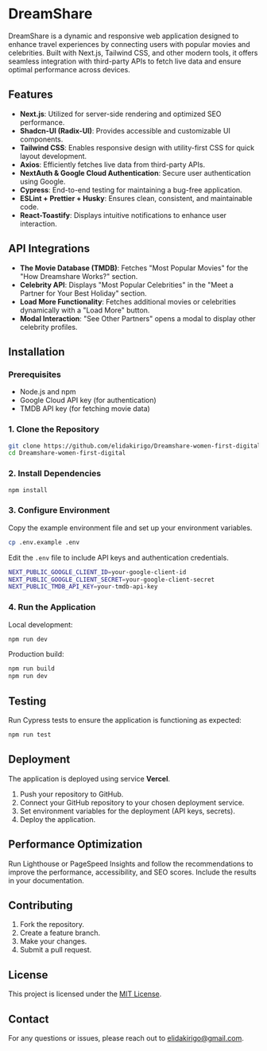 # DreamShare

DreamShare is a dynamic and responsive web application designed to enhance travel experiences by connecting users with popular movies and celebrities. Built with Next.js, Tailwind CSS, and other modern tools, it offers seamless integration with third-party APIs to fetch live data and ensure optimal performance across devices.

## Features

- **Next.js**: Utilized for server-side rendering and optimized SEO performance.
- **Shadcn-UI (Radix-UI)**: Provides accessible and customizable UI components.
- **Tailwind CSS**: Enables responsive design with utility-first CSS for quick layout development.
- **Axios**: Efficiently fetches live data from third-party APIs.
- **NextAuth & Google Cloud Authentication**: Secure user authentication using Google.
- **Cypress**: End-to-end testing for maintaining a bug-free application.
- **ESLint + Prettier + Husky**: Ensures clean, consistent, and maintainable code.
- **React-Toastify**: Displays intuitive notifications to enhance user interaction.

## API Integrations

- **The Movie Database (TMDB)**: Fetches "Most Popular Movies" for the "How Dreamshare Works?" section.
- **Celebrity API**: Displays "Most Popular Celebrities" in the "Meet a Partner for Your Best Holiday" section.
- **Load More Functionality**: Fetches additional movies or celebrities dynamically with a "Load More" button.
- **Modal Interaction**: "See Other Partners" opens a modal to display other celebrity profiles.

## Installation

### Prerequisites

- Node.js and npm
- Google Cloud API key (for authentication)
- TMDB API key (for fetching movie data)

### 1. Clone the Repository

```bash
git clone https://github.com/elidakirigo/Dreamshare-women-first-digital.git
cd Dreamshare-women-first-digital
```

### 2. Install Dependencies

```bash
npm install
```

### 3. Configure Environment

Copy the example environment file and set up your environment variables.

```bash
cp .env.example .env
```

Edit the `.env` file to include API keys and authentication credentials.

```bash
NEXT_PUBLIC_GOOGLE_CLIENT_ID=your-google-client-id
NEXT_PUBLIC_GOOGLE_CLIENT_SECRET=your-google-client-secret
NEXT_PUBLIC_TMDB_API_KEY=your-tmdb-api-key
```

### 4. Run the Application

Local development:

```bash
npm run dev
```

Production build:

```bash
npm run build
npm run dev
```

## Testing

Run Cypress tests to ensure the application is functioning as expected:

```bash
npm run test
```

## Deployment

The application is deployed using service **Vercel**.

1. Push your repository to GitHub.
2. Connect your GitHub repository to your chosen deployment service.
3. Set environment variables for the deployment (API keys, secrets).
4. Deploy the application.

## Performance Optimization

Run Lighthouse or PageSpeed Insights and follow the recommendations to improve the performance, accessibility, and SEO scores. Include the results in your documentation.

## Contributing

1. Fork the repository.
2. Create a feature branch.
3. Make your changes.
4. Submit a pull request.

## License

This project is licensed under the [MIT License](LICENSE).

## Contact

For any questions or issues, please reach out to [elidakirigo@gmail.com](mailto:elidakirigo@gmail.com).